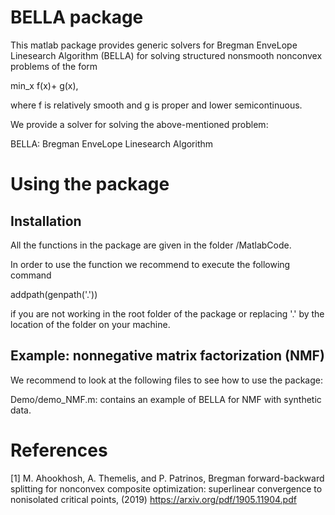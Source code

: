 # BELLA package
This matlab package provides generic solvers for Bregman EnveLope Linesearch Algorithm (BELLA) for solving structured nonsmooth nonconvex problems of the form

min_x f(x)+ g(x),

where f is relatively smooth and g is proper and lower semicontinuous.

We provide a solver for solving the above-mentioned problem:

BELLA: Bregman EnveLope Linesearch Algorithm

# Using the package
## Installation
All the functions in the package are given in the folder /MatlabCode.

In order to use the function we recommend to execute the following command

addpath(genpath('.'))

if you are not working in the root folder of the package or replacing '.' by the location of the folder on your machine.

## Example: nonnegative matrix factorization (NMF)
We recommend to look at the following files to see how to use the package:

Demo/demo_NMF.m: contains an example of BELLA for NMF with synthetic data.


# References
[1] M. Ahookhosh, A. Themelis, and P. Patrinos, Bregman forward-backward splitting for nonconvex composite optimization:
superlinear convergence to nonisolated critical points, (2019) https://arxiv.org/pdf/1905.11904.pdf
